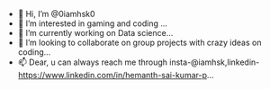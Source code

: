 - 👋 Hi, I’m @0iamhsk0
- 👀 I’m interested in gaming and coding ...
- 🌱 I’m currently working on Data science...
- 💞️ I’m looking to collaborate on group projects with crazy ideas on coding...
- 📫 Dear, u can always reach me through insta-@iamhsk,linkedin-https://www.linkedin.com/in/hemanth-sai-kumar-p...

<!---
0iamhsk0/0iamhsk0 is a ✨ special ✨ repository because its `README.md` (this file) appears on your GitHub profile.
You can click the Preview link to take a look at your changes.
--->

